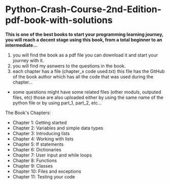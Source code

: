 # Python-Crash-Course-2nd-Edition-pdf-book-with-solutions
****This is one of the best books to start your programming learning journey, you will reach a decent stage using this book, from a total beginner to an intermediate...**** 

  1) you will find the book as a pdf file you can download it and start your journey with it.
  2) you will find my asnwers to the questions in the book.
  3) each chapter has a file (chapter_x code used.txt) this file has the GitHub of the book author which has all the code that was used during the chapter...
  
  * some questions might have some related files (other moduls, outputed files, etc) those are also uploaded either by using the same name of the python file or by using 
  part_1, part_2, etc...
  
  The Book's Chapters:
  * Chapter 1: Getting started
  * Chapter 2: Variables and simple data types
  * Chapter 3: Introducing lists
  * Chapter 4: Working with lists
  * Chapter 5: If statements
  * Chapter 6: Dictionaries
  * Chapter 7: User input and while loops
  * Chapter 8: Functions
  * Chapter 9: Classes
  * Chapter 10: Files and exceptions
  * Chapter 11: Testing your code
